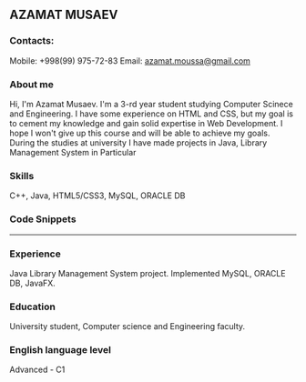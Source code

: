 ## AZAMAT MUSAEV 
### Contacts: 
Mobile: +998(99) 975-72-83
Email: azamat.moussa@gmail.com
### About me
Hi, I'm Azamat Musaev. I'm a 3-rd year student studying Computer Scinece and Engineering. I have some experience on HTML and CSS, but my goal is to cement my knowledge and gain solid expertise in Web Development. I hope I won't give up this course and will be able to achieve my goals. 
During the studies at university I have made projects in Java, Library Management System in Particular
### Skills
C++, Java, HTML5/CSS3, MySQL, ORACLE DB
### Code Snippets
---
### Experience
Java Library Management System project. Implemented MySQL, ORACLE DB, JavaFX.
### Education
University student, Computer science and Engineering faculty.
### English language level
Advanced - C1

